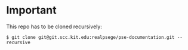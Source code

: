 # Important

This repo has to be cloned recursively:

`$ git clone git@git.scc.kit.edu:realpsege/pse-documentation.git --recursive`